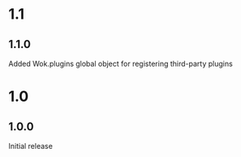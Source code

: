 # 1.1

## 1.1.0

Added Wok.plugins global object for registering third-party plugins

# 1.0

## 1.0.0

Initial release